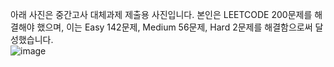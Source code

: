 아래 사진은 중간고사 대체과제 제출용 사진입니다. 본인은 LEETCODE 200문제를 해결해야 했으며, 이는 Easy 142문제, Medium 56문제, Hard 2문제를 해결함으로써 달성했습니다.
<br>
![image](https://github.com/user-attachments/assets/d304b064-e627-4f20-9404-b2601f137d4d)
